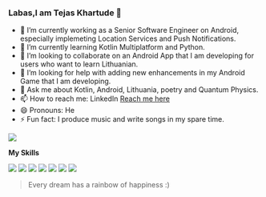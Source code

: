 ### Labas,I am Tejas Khartude 👋




- 🔭 I’m currently working as a Senior Software Engineer on Android, especially implemeting Location Services and Push Notifications.
- 🌱 I’m currently learning Kotlin Multiplatform and Python.
- 👯 I’m looking to collaborate on an Android App that I am developing for users who want to learn Lithuanian.
- 🤔 I’m looking for help with adding new enhancements in my Android Game that I am developing.
- 💬 Ask me about Kotlin, Android, Lithuania, poetry and Quantum Physics.
- 📫 How to reach me: LinkedIn [Reach me here](linkedin.com/in/tejas-khartude-7601b640)
- 😄 Pronouns: He
- ⚡ Fun fact: I produce music and write songs in my spare time.

<img align="center" src="https://github-readme-stats.vercel.app/api/top-langs/?username=klaus19&theme=indigo" />

<b>My Skills</b>

![](https://img.shields.io/badge/Android-Kotlin-informational?style=flat&logo=Skills&logoColor=white&color=blueviolet)
![](https://img.shields.io/badge/Java-informational?style=flat&logo=Skills&logoColor=white&color=blueviolet)
![](https://img.shields.io/badge/Flutter-Dart-informational?style=flat&logo=Skills&logoColor=white&color=blueviolet)
![](https://img.shields.io/badge/HTML-CSS-informational?style=flat&logo=Skills&logoColor=white&color=blueviolet)
![](https://img.shields.io/badge/Handling-APIs-informational?style=flat&logo=Skills&logoColor=white&color=blueviolet)
![](https://img.shields.io/badge/Python-informational?style=flat&logo=Skills&logoColor=white&color=blueviolet)
![](https://img.shields.io/badge/SQL-informational?style=flat&logo=Skills&logoColor=white&color=blueviolet)
> Every dream has a rainbow of happiness :) 

